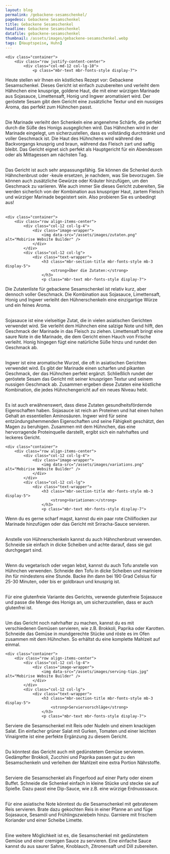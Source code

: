 ```yaml
---
layout: blog
permalink: /gebackene-sesamschenkel/
pagedesc: Gebackene Sesamschenkel
title: Gebackene Sesamschenkel
headline: Gebackene Sesamschenkel
datafile: gebackene-sesamschenkel
thumbnail: /assets/images/gebackene-sesamschenkel.webp
tags: [Hauptspeise, Huhn]
---
```

<!-- Einleitung START -->
<section data-bs-version="5.1" class="content5 cid-tyyJcTFpkx" id="content5-4">
    <!-- CONTENT-TEMPLATE START -->

    <div class="container">
        <div class="row justify-content-center">
            <div class="col-md-12 col-lg-10">
                <p class="mbr-text mbr-fonts-style display-7">
Heute stellen wir Ihnen ein köstliches Rezept vor: Gebackene Sesamschenkel. Dieses Gericht ist einfach zuzubereiten und verleiht dem Hähnchen eine knusprige, goldene Haut, die mit einer würzigen Marinade aus Sojasauce, Limettensaft, Honig und Ingwer aromatisiert wird. Der geröstete Sesam gibt dem Gericht eine zusätzliche Textur und ein nussiges Aroma, das perfekt zum Hühnchen passt. <br><br>

Die Marinade verleiht den Schenkeln eine angenehme Schärfe, die perfekt durch die Süße des Honigs ausgeglichen wird. Das Hähnchen wird in der Marinade eingelegt, um sicherzustellen, dass es vollständig durchtränkt und voller Geschmack ist. Die Haut des Hühnchens wird während des Backvorgangs knusprig und braun, während das Fleisch zart und saftig bleibt. Das Gericht eignet sich perfekt als Hauptgericht für ein Abendessen oder als Mittagessen am nächsten Tag. <br><br>

Das Gericht ist auch sehr anpassungsfähig. Sie können die Schenkel durch Hähnchenbrust oder -keule ersetzen, je nachdem, was Sie bevorzugen. Sie können auch zusätzliche Gewürze oder Kräuter hinzufügen, um den Geschmack zu variieren. Wie auch immer Sie dieses Gericht zubereiten, Sie werden sicherlich von der Kombination aus knuspriger Haut, zartem Fleisch und würziger Marinade begeistert sein. Also probieren Sie es unbedingt aus! <br><br>
                </p>
            </div>
        </div>
    </div>
    <!-- CONTENT-TEMPLATE END -->
</section>
<!-- Einleitung ENDE -->

<!-- Über die Zutaten START-->
<section data-bs-version="5.1" class="image1 cid-tyz1VZbAsM" id="image1-a">
    <!-- CONTENT-WITH-IMAGE-AND-HEADLINE-LEFT-TEMPLATE START -->

    <div class="container">
        <div class="row align-items-center">
            <div class="col-12 col-lg-4">
                <div class="image-wrapper">
                    <img data-src="/assets/images/zutaten.png" alt="Mobirise Website Builder" />
                </div>
            </div>
            <div class="col-12 col-lg">
                <div class="text-wrapper">
                    <h3 class="mbr-section-title mbr-fonts-style mb-3 display-5">
                        <strong>Über die Zutaten:</strong>
                    </h3>
                    <p class="mbr-text mbr-fonts-style display-7">
Die Zutatenliste für gebackene Sesamschenkel ist relativ kurz, aber dennoch voller Geschmack. Die Kombination aus Sojasauce, Limettensaft, Honig und Ingwer verleiht den Hühnerschenkeln eine einzigartige Würze und ein feines Aroma. <br><br>

Sojasauce ist eine vielseitige Zutat, die in vielen asiatischen Gerichten verwendet wird. Sie verleiht dem Hühnchen eine salzige Note und hilft, den Geschmack der Marinade in das Fleisch zu ziehen. Limettensaft bringt eine saure Note in die Marinade, die dem Gericht einen Hauch von Frische verleiht. Honig hingegen fügt eine natürliche Süße hinzu und rundet den Geschmack ab. <br><br>

Ingwer ist eine aromatische Wurzel, die oft in asiatischen Gerichten verwendet wird. Es gibt der Marinade einen scharfen und pikanten Geschmack, der das Hühnchen perfekt ergänzt. Schließlich rundet der geröstete Sesam das Gericht mit seiner knusprigen Textur und seinem nussigen Geschmack ab. Zusammen ergeben diese Zutaten eine köstliche Kombination, die jedes Hühnchengericht auf ein neues Niveau hebt. <br><br>

Es ist auch erwähnenswert, dass diese Zutaten gesundheitsfördernde Eigenschaften haben. Sojasauce ist reich an Proteinen und hat einen hohen Gehalt an essentiellen Aminosäuren. Ingwer wird für seine entzündungshemmenden Eigenschaften und seine Fähigkeit geschätzt, den Magen zu beruhigen. Zusammen mit dem Hühnchen, das eine hervorragende Proteinquelle darstellt, ergibt sich ein nahrhaftes und leckeres Gericht.
                    </p>
                </div>
            </div>
        </div>
    </div>
    <!-- CONTENT-WITH-IMAGE-AND-HEADLINE-LEFT-TEMPLATE END -->
</section>
<!-- Über die Zutaten END-->

<!-- Variationen START-->
<section data-bs-version="5.1" class="image1 cid-tyz1VZbAsM" id="image1-a">
    <!-- CONTENT-WITH-IMAGE-AND-HEADLINE-LEFT-TEMPLATE START -->

    <div class="container">
        <div class="row align-items-center">
            <div class="col-12 col-lg-4">
                <div class="image-wrapper">
                    <img data-src="/assets/images/variations.png" alt="Mobirise Website Builder" />
                </div>
            </div>
            <div class="col-12 col-lg">
                <div class="text-wrapper">
                    <h3 class="mbr-section-title mbr-fonts-style mb-3 display-5">
                        <strong>Variationen:</strong>
                    </h3>
                    <p class="mbr-text mbr-fonts-style display-7">
<i class="fa-regular fa-circle-check"></i> Wenn du es gerne scharf magst, kannst du ein paar rote Chiliflocken zur Marinade hinzufügen oder das Gericht mit Sriracha-Sauce servieren. <br><br>

<i class="fa-regular fa-circle-check"></i> Anstelle von Hühnerschenkeln kannst du auch Hähnchenbrust verwenden. Schneide sie einfach in dicke Scheiben und achte darauf, dass sie gut durchgegart sind. <br><br>

<i class="fa-regular fa-circle-check"></i> Wenn du vegetarisch oder vegan lebst, kannst du auch Tofu anstelle von Hühnchen verwenden. Schneide den Tofu in dicke Scheiben und mariniere ihn für mindestens eine Stunde. Backe ihn dann bei 190 Grad Celsius für 25-30 Minuten, oder bis er goldbraun und knusprig ist. <br><br>

<i class="fa-regular fa-circle-check"></i> Für eine glutenfreie Variante des Gerichts, verwende glutenfreie Sojasauce und passe die Menge des Honigs an, um sicherzustellen, dass er auch glutenfrei ist. <br><br>

<i class="fa-regular fa-circle-check"></i> Um das Gericht noch nahrhafter zu machen, kannst du es mit verschiedenen Gemüsen servieren, wie z.B. Brokkoli, Paprika oder Karotten. Schneide das Gemüse in mundgerechte Stücke und röste es im Ofen zusammen mit dem Hühnchen. So erhältst du eine komplette Mahlzeit auf einmal.
                    </p>
                </div>
            </div>
        </div>
    </div>
    <!-- CONTENT-WITH-IMAGE-AND-HEADLINE-LEFT-TEMPLATE END -->
</section>
<!-- Variationen END-->

<!-- Serviervorschläge START-->
<section data-bs-version="5.1" class="image1 cid-tyz1VZbAsM" id="image1-a">
    <!-- CONTENT-WITH-IMAGE-AND-HEADLINE-LEFT-TEMPLATE START -->

    <div class="container">
        <div class="row align-items-center">
            <div class="col-12 col-lg-4">
                <div class="image-wrapper">
                    <img data-src="/assets/images/serving-tips.jpg" alt="Mobirise Website Builder" />
                </div>
            </div>
            <div class="col-12 col-lg">
                <div class="text-wrapper">
                    <h3 class="mbr-section-title mbr-fonts-style mb-3 display-5">
                        <strong>Serviervorschläge</strong>
                    </h3>
                    <p class="mbr-text mbr-fonts-style display-7">
<i class="fa-regular fa-circle-check"></i> Serviere die Sesamschenkel mit Reis oder Nudeln und einem knackigen Salat. Ein einfacher grüner Salat mit Gurken, Tomaten und einer leichten Vinaigrette ist eine perfekte Ergänzung zu diesem Gericht. <br><br>

<i class="fa-regular fa-circle-check"></i> Du könntest das Gericht auch mit gedünstetem Gemüse servieren. Gedämpfter Brokkoli, Zucchini und Paprika passen gut zu den Sesamschenkeln und verleihen der Mahlzeit eine extra Portion Nährstoffe. <br><br>

<i class="fa-regular fa-circle-check"></i> Serviere die Sesamschenkel als Fingerfood auf einer Party oder einem Buffet. Schneide die Schenkel einfach in kleine Stücke und stecke sie auf Spieße. Dazu passt eine Dip-Sauce, wie z.B. eine würzige Erdnusssauce. <br><br>

<i class="fa-regular fa-circle-check"></i> Für eine asiatische Note könntest du die Sesamschenkel mit gebratenem Reis servieren. Brate dazu gekochten Reis in einer Pfanne an und füge Sojasauce, Sesamöl und Frühlingszwiebeln hinzu. Garniere mit frischem Koriander und einer Scheibe Limette. <br><br>

<i class="fa-regular fa-circle-check"></i> Eine weitere Möglichkeit ist es, die Sesamschenkel mit gedünstetem Gemüse und einer cremigen Sauce zu servieren. Eine einfache Sauce kannst du aus saurer Sahne, Knoblauch, Zitronensaft und Dill zubereiten.
                    </p>
                </div>
            </div>
        </div>
    </div>
    <!-- CONTENT-WITH-IMAGE-AND-HEADLINE-LEFT-TEMPLATE END -->
</section>
<!-- Serviervorschläge END-->